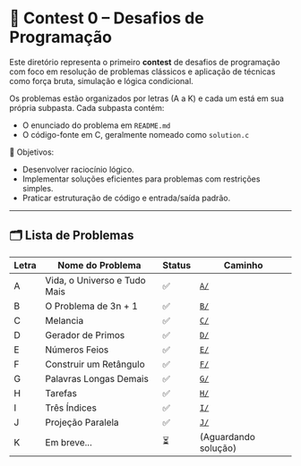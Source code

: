 # 🏁 Contest 0 – Desafios de Programação

Este diretório representa o primeiro **contest** de desafios de programação com foco em resolução de problemas clássicos e aplicação de técnicas como força bruta, simulação e lógica condicional.

Os problemas estão organizados por letras (A a K) e cada um está em sua própria subpasta. Cada subpasta contém:

- O enunciado do problema em `README.md`
- O código-fonte em C, geralmente nomeado como `solution.c`

📌 Objetivos:

- Desenvolver raciocínio lógico.
- Implementar soluções eficientes para problemas com restrições simples.
- Praticar estruturação de código e entrada/saída padrão.

---

## 🗂️ Lista de Problemas

| Letra | Nome do Problema             | Status | Caminho              |
| ----- | ---------------------------- | ------ | -------------------- |
| A     | Vida, o Universo e Tudo Mais | ✅     | [`A/`](./A)          |
| B     | O Problema de 3n + 1         | ✅     | [`B/`](./B)          |
| C     | Melancia                     | ✅     | [`C/`](./C)          |
| D     | Gerador de Primos            | ✅     | [`D/`](./D)          |
| E     | Números Feios                | ✅     | [`E/`](./E)          |
| F     | Construir um Retângulo       | ✅     | [`F/`](./F)          |
| G     | Palavras Longas Demais       | ✅     | [`G/`](./G)          |
| H     | Tarefas                      | ✅     | [`H/`](./H)          |
| I     | Três Índices                 | ✅     | [`I/`](./I)          |
| J     | Projeção Paralela            | ✅     | [`J/`](./J)          |
| K     | Em breve...                  | ⏳     | (Aguardando solução) |
